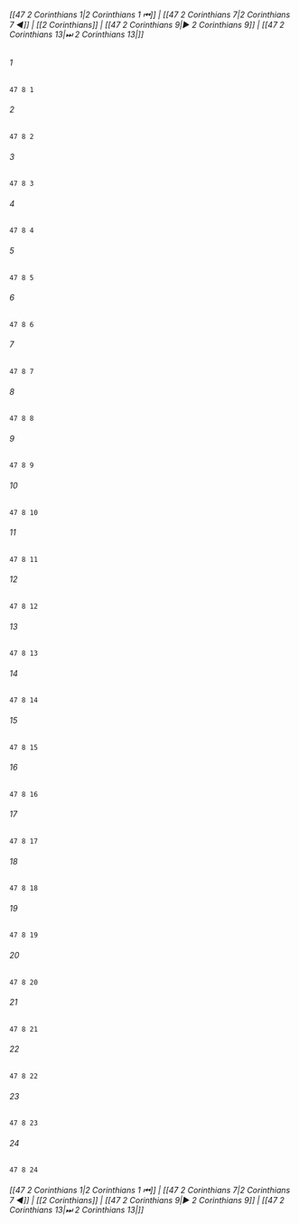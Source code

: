 
###### [[47 2 Corinthians 1|2 Corinthians 1 ⏮]] | [[47 2 Corinthians 7|2 Corinthians 7 ◀]] | [[2 Corinthians]] | [[47 2 Corinthians 9|▶ 2 Corinthians 9]] | [[47 2 Corinthians 13|⏭ 2 Corinthians 13|]]

###### 1
``` verse
47 8 1 
```
###### 2
``` verse
47 8 2 
```
###### 3
``` verse
47 8 3 
```
###### 4
``` verse
47 8 4 
```
###### 5
``` verse
47 8 5 
```
###### 6
``` verse
47 8 6 
```
###### 7
``` verse
47 8 7 
```
###### 8
``` verse
47 8 8 
```
###### 9
``` verse
47 8 9 
```
###### 10
``` verse
47 8 10 
```
###### 11
``` verse
47 8 11 
```
###### 12
``` verse
47 8 12 
```
###### 13
``` verse
47 8 13 
```
###### 14
``` verse
47 8 14 
```
###### 15
``` verse
47 8 15 
```
###### 16
``` verse
47 8 16 
```
###### 17
``` verse
47 8 17 
```
###### 18
``` verse
47 8 18 
```
###### 19
``` verse
47 8 19 
```
###### 20
``` verse
47 8 20 
```
###### 21
``` verse
47 8 21 
```
###### 22
``` verse
47 8 22 
```
###### 23
``` verse
47 8 23 
```
###### 24
``` verse
47 8 24 
```

###### [[47 2 Corinthians 1|2 Corinthians 1 ⏮]] | [[47 2 Corinthians 7|2 Corinthians 7 ◀]] | [[2 Corinthians]] | [[47 2 Corinthians 9|▶ 2 Corinthians 9]] | [[47 2 Corinthians 13|⏭ 2 Corinthians 13|]]

